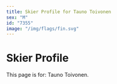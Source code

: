 ```yaml
---
title: Skier Profile for Tauno Toivonen
sex: "M"
id: "7355"
image: "/img/flags/fin.svg" 
---
```


# Skier Profile

This page is for: Tauno Toivonen.
    